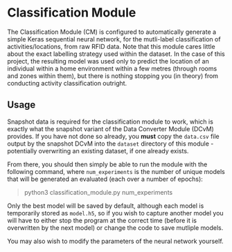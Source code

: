 # Classification Module

The Classification Module (CM) is configured to automatically generate a simple Keras sequential neural network, for the mutli-label classification of activities/locations, from raw RFID data. Note that this module cares little about the exact labelling strategy used within the dataset. In the case of this project, the resulting model was used only to predict the location of an individual within a home environment within a few metres (through rooms and zones within them), but there is nothing stopping you (in theory) from conducting activity classification outright.

## Usage

Snapshot data is required for the classification module to work, which is exactly what the snapshot variant of the Data Converter Module (DCvM) provides. If you have not done so already, you **must** copy the `data.csv` file output by the snapshot DCvM into the `dataset` directory of this module - potentially overwriting an existing dataset, if one already exists.

From there, you should then simply be able to run the module with the following command, where `num_experiments` is the number of unique models that will be generated an evaluated (each over a number of epochs):

> python3 classification_module.py num_experiments

Only the best model will be saved by default, although each model is temporarily stored as `model.h5`, so if you wish to capture another model you will have to either stop the program at the correct time (before it is overwritten by the next model) or change the code to save mutliple models.

You may also wish to modify the parameters of the neural network yourself.